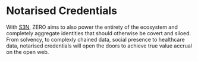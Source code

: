 # Notarised Credentials

With [S3N](../../developers/s3n.md), ZERO aims to also power the entirety of the ecosystem and completely aggregate identities that should otherwise be covert and siloed. From solvency, to complexly chained data, social presence to healthcare data, notarised credentials will open the doors to achieve true value accrual on the open web.

